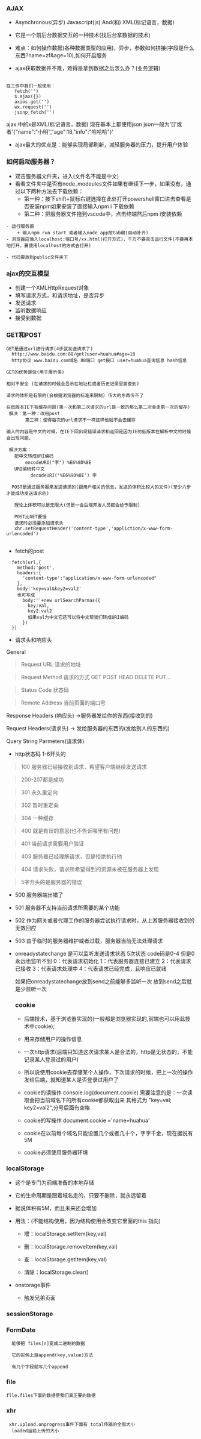### AJAX
   - Asynchronous(异步) Javascript(js) And(和) XML(标记语言，数据)

   - 它是一个前后台数据交互的一种技术(找后台拿数据的技术)

   - 难点：如何操作数据(各种数据类型的应用)，异步，参数如何拼接(字段是什么东西?name=zf&age=10),如何开启服务

   - ajax获取数据并不难，难得是拿到数据之后怎么办？(业务逻辑)
   ```

  在工作中我们一般使用：
      fetch('')
      $.ajax({})
      axios.get('') 
      wx.request('')
      jsonp_fetch('')
   ```
   ajax:中的x是XML(标记语言，数据) 现在基本上都使用json
   json一般为'[]'或者'{"name":"小明","age":18,"info":"哈哈哈"}'
   
   - ajax最大的优点是：能够实现局部刷新，减轻服务器的压力，提升用户体验

   ### 如何启动服务器？

   - 双击服务器文件夹，进入(文件名不能是中文)
   - 看看文件夹中是否有node_modeules文件如果有继续下一步，如果没有，通过以下两种方法去下载依赖：
       + 第一种：按下shift+鼠标右键选择在此处打开powershell窗口进去查看是否安装npm如果安装了直接输入npm i 下载依赖
       + 第二种：把服务器文件拖到vscode中，点击终端然后npm i安装依赖

    - 运行服务器
        + 输入npm run start 或者输入node app按tab键(自动补齐)
    - 浏览器应输入localhost:端口号/xx.html(打开方式)，千万不要双击运行文件(不要再本地打开，要使用localhost的方式去打开)

    - 代码要放到public文件夹下

### ajax的交互模型
 - 创建一个XMLHttpRequest对象
 - 填写请求方式，和请求地址，是否异步
 - 发送请求
 - 监听数据响应
 - 接受到数据

 ### GET和POST
 ```
 GET是通过url进行请求(4步就发送请求了)
   http://www.baidu.com:88/get?user=huahua#age=18
   http协议 www.baidu.com域名 88端口 get接口 user=huahua查询信息 hash信息

GET的优势是快(用于展示类)

相对不安全 (在请求的时候会显示在地址栏或者历史记录里面查到)

请求的体积是有限的(会根据浏览器的标准来限制) 传大的东西传不了

在低版本IE下有缓存问题(第一次和第二次请求的url是一致的那么第二次会走第一次的缓存)
  解决：第一种：改用post
        第二种：使得每次的url请求不一样这样他就不会去缓存

输入的内容是中文的时候，在IE下回出现错误请求和返回是因为IE的低版本在解析中文的时候会出现问题。

  解决方案：
    把中文转成URI编码
        encodeURI("李") %E6%9D%8E
    URI编码转中文
          decodeURI('%E6%9D%8E') 李

   POST是通过服务器来发送请求的(跟用户相关的信息，发送的体积比较大的文件)(至少六步才能成功发送请求的)

    理论上体积可以是无限大(但是一会后端开发人员都会给予限制)

    POST比GET要慢
    请求时必须要添加请求头
    xhr.setRequestHeader('content-type','appliction/x-www-form-urlencoded')
   
 ``` 
 - fetch的post
  ```
    fetch(url,{
      method:'post',
      headers:{
        'content-type':"application/x-www-form-urlencoded"
      },
      body:'key=val&key2=val2'
      也可写成
        body:''+new urlSearchParmas({
          key:val,
          key2:val2
          如果val为中文它还可以将中文帮我们转成URI编码
        })
    })

  ```

  - 请求头和响应头

  General

  > Request URL 请求的地址

  > Request Method 请求的方式 GET POST HEAD DELETE PUT...

  > Status Code 状态码

  > Remote Address 当前页面的端口号

  Response Headers (响应头) ->服务器发给你的东西(接收到的)

  Request Headers(请求头) -> 发给服务器的东西的(发给别人的东西的)

  Query String Parmeters(请求体)

- http状态码 1-6开头的

> 100 服务器已经接收到请求，希望客户端继续发送请求

> 200-207都是成功

> 301 永久重定向

> 302 暂时重定向

> 304 一种缓存

> 400 就是有误的意思(也不告诉哪里有问题)

> 401 当前请求需要用户验证

> 403 服务器已经理解请求，但是拒绝执行他

> 404 请求失败，请求所希望得到的资源未被在服务器上发现

> 5字开头的是服务器的错误

  - 500 服务器端出错了

  - 501 服务器不支持当前请求所需要的某个功能

  - 502 作为网关或者代理工作的服务器尝试执行请求时，从上游服务器接收到的无效回应

  - 503 由于临时的服务器维护或者过载，服务器当前无法处理请求

- onreadystatechange 是可以监听发送请求状态
   5次状态 code码是0-4 但是0永远也监听不到
    0：代表请求初始化
    1：代表服务器连接已建立
    2：代表请求已接收
    3：代表请求处理中
    4：代表请求已经完成，且响应已就绪

  如果把onreadystatechange放到send之前能够多监听一次
  放到send之后就是少监听一次

  ### cookie
    - 后端技术，基于浏览器实现的(一般都是浏览器实现的,前端也可以用此技术中cookie);

    - 用来存储用户的操作信息

    - 一次http请求(后端只知道这次请求某人是合法的，http是无状态的，不能记录某人登录过的用户)

    - 所以说使用cookie去存储某个人操作，下次请求的时候，把上一次的操作发给后端，就知道某人是否登录过用户了

    - cookie的读操作
        console.log(document.cookie)
        需要注意的是：一次读取会把当前域名下的所有cookie都获取出来   其格式为 "key=val; key2=val2",分号后面有空格
    - cookie的写操作
         document.cookie ='name=huahua' 

    - cookie在以前每个域名只能设置几个或者几十个，字字千金，现在据说有5M

    - cookie必须使用服务器环境
### localStorage
  - 这个是专门为前端准备的本地存储

  - 它的生命周期是跟着域名走的，只要不删除，就永远留着

  - 据说体积有5M，而且未来还会增加

  - 用法：(不能结构使用，因为结构使用会改变它里面的this 指向)
      + 增：localStorage.setItem(key,val)

      + 删：localStorage.removeItem(key,val)

      + 查：localStorage.getItem(key,val)

      + 清除：localStorage.clear()    
  - onstorage事件
      + 触发兄弟页面 

### sessionStorage


### FormDate
      能够把 files[n]变成二进制的数据

      它的实例上游append(key,value)方法

      有几个字段就写几个append
### file
    flle.files下面的数据使我们真正要的数据

### xhr
     xhr.upload.onprogress事件下面有 total传输的全部大小
      loaded当前上传的大小
